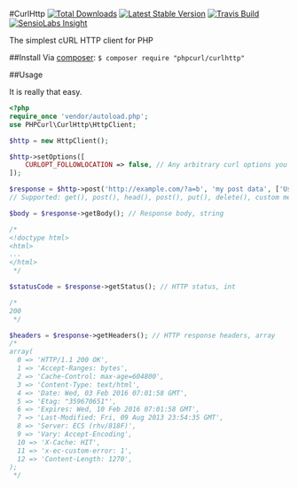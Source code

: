 #CurlHttp
[![Total Downloads](https://img.shields.io/packagist/dt/phpcurl/curlhttp.svg)](https://packagist.org/packages/phpcurl/curlhttp)
[![Latest Stable Version](https://img.shields.io/packagist/v/phpcurl/curlhttp.svg)](https://packagist.org/packages/phpcurl/curlhttp)
[![Travis Build](https://travis-ci.org/phpcurl/curlhttp.svg?branch=master)](https://travis-ci.org/phpcurl/curlhttp)
[![SensioLabs Insight](https://img.shields.io/sensiolabs/i/bec0987d-5d9e-4895-9a34-435d5191710c.svg)](https://insight.sensiolabs.com/projects/bec0987d-5d9e-4895-9a34-435d5191710c)


The simplest cURL HTTP client for PHP

##Install
Via [composer](https://getcomposer.org):
`$ composer require "phpcurl/curlhttp"`

##Usage

It is really that easy.

```php
<?php
require_once 'vendor/autoload.php';
use PHPCurl\CurlHttp\HttpClient;

$http = new HttpClient();

$http->setOptions([
    CURLOPT_FOLLOWLOCATION => false, // Any arbitrary curl options you want
]);

$response = $http->post('http://example.com/?a=b', 'my post data', ['User-Agent: My php crawler']);
// Supported: get(), post(), head(), post(), put(), delete(), custom methods

$body = $response->getBody(); // Response body, string

/*
<!doctype html>
<html>
...
</html>
 */

$statusCode = $response->getStatus(); // HTTP status, int

/*
200
 */

$headers = $response->getHeaders(); // HTTP response headers, array
/*
array(
  0 => 'HTTP/1.1 200 OK',
  1 => 'Accept-Ranges: bytes',
  2 => 'Cache-Control: max-age=604800',
  3 => 'Content-Type: text/html',
  4 => 'Date: Wed, 03 Feb 2016 07:01:58 GMT',
  5 => 'Etag: "359670651"',
  6 => 'Expires: Wed, 10 Feb 2016 07:01:58 GMT',
  7 => 'Last-Modified: Fri, 09 Aug 2013 23:54:35 GMT',
  8 => 'Server: ECS (rhv/818F)',
  9 => 'Vary: Accept-Encoding',
  10 => 'X-Cache: HIT',
  11 => 'x-ec-custom-error: 1',
  12 => 'Content-Length: 1270',
);
 */
```
